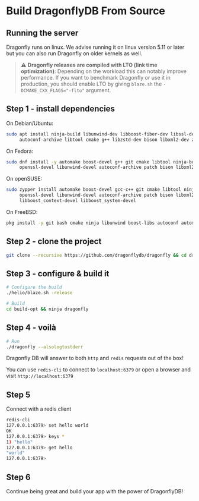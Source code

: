 # Build DragonflyDB From Source

## Running the server

Dragonfly runs on linux. We advise running it on linux version 5.11 or later
but you can also run Dragonfly on older kernels as well.

> :warning: **Dragonfly releases are compiled with LTO (link time optimization)**:
  Depending on the workload this can notably improve performance. If you want to
  benchmark Dragonfly or use it in production, you should enable LTO by giving
  `blaze.sh` the `-DCMAKE_CXX_FLAGS="-flto"` argument.

## Step 1 - install dependencies

On Debian/Ubuntu:

```bash
sudo apt install ninja-build libunwind-dev libboost-fiber-dev libssl-dev \
     autoconf-archive libtool cmake g++ libzstd-dev bison libxml2-dev zlib1g-dev
```

On Fedora:

```bash
sudo dnf install -y automake boost-devel g++ git cmake libtool ninja-build libzstd-devel  \
     openssl-devel libunwind-devel autoconf-archive patch bison libxml2-devel libstdc++-static
```

On openSUSE:

```bash
sudo zypper install automake boost-devel gcc-c++ git cmake libtool ninja libzstd-devel  \
     openssl-devel libunwind-devel autoconf-archive patch bison libxml2-devel \
     libboost_context-devel libboost_system-devel
```

On FreeBSD:

```bash
pkg install -y git bash cmake ninja libunwind boost-libs autoconf automake libtool gmake bison
```

## Step 2 - clone the project

```bash
git clone --recursive https://github.com/dragonflydb/dragonfly && cd dragonfly
```

## Step 3 - configure & build it

```bash
# Configure the build
./helio/blaze.sh -release

# Build
cd build-opt && ninja dragonfly

```

## Step 4 - voilà

```bash
# Run
./dragonfly --alsologtostderr

```

Dragonfly DB will answer to both `http` and `redis` requests out of the box!

You can use `redis-cli` to connect to `localhost:6379` or open a browser and visit `http://localhost:6379`

## Step 5

Connect with a redis client

```bash
redis-cli
127.0.0.1:6379> set hello world
OK
127.0.0.1:6379> keys *
1) "hello"
127.0.0.1:6379> get hello
"world"
127.0.0.1:6379>
```

## Step 6

Continue being great and build your app with the power of DragonflyDB!
